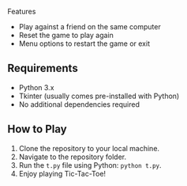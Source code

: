 
Features

- Play against a friend on the same computer
- Reset the game to play again
- Menu options to restart the game or exit

## Requirements

- Python 3.x
- Tkinter (usually comes pre-installed with Python)
- No additional dependencies required

## How to Play

1. Clone the repository to your local machine.
2. Navigate to the repository folder.
3. Run the `t.py` file using Python: `python t.py`.
4. Enjoy playing Tic-Tac-Toe!
